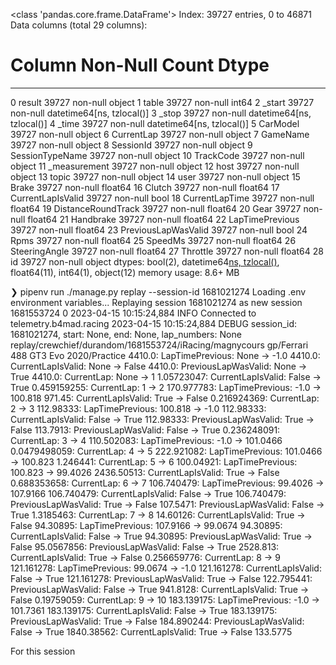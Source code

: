 <class 'pandas.core.frame.DataFrame'>
Index: 39727 entries, 0 to 46871
Data columns (total 29 columns):
 #   Column               Non-Null Count  Dtype
---  ------               --------------  -----
 0   result               39727 non-null  object
 1   table                39727 non-null  int64
 2   _start               39727 non-null  datetime64[ns, tzlocal()]
 3   _stop                39727 non-null  datetime64[ns, tzlocal()]
 4   _time                39727 non-null  datetime64[ns, tzlocal()]
 5   CarModel             39727 non-null  object
 6   CurrentLap           39727 non-null  object
 7   GameName             39727 non-null  object
 8   SessionId            39727 non-null  object
 9   SessionTypeName      39727 non-null  object
 10  TrackCode            39727 non-null  object
 11  _measurement         39727 non-null  object
 12  host                 39727 non-null  object
 13  topic                39727 non-null  object
 14  user                 39727 non-null  object
 15  Brake                39727 non-null  float64
 16  Clutch               39727 non-null  float64
 17  CurrentLapIsValid    39727 non-null  bool
 18  CurrentLapTime       39727 non-null  float64
 19  DistanceRoundTrack   39727 non-null  float64
 20  Gear                 39727 non-null  float64
 21  Handbrake            39727 non-null  float64
 22  LapTimePrevious      39727 non-null  float64
 23  PreviousLapWasValid  39727 non-null  bool
 24  Rpms                 39727 non-null  float64
 25  SpeedMs              39727 non-null  float64
 26  SteeringAngle        39727 non-null  float64
 27  Throttle             39727 non-null  float64
 28  id                   39727 non-null  object
dtypes: bool(2), datetime64[ns, tzlocal()](3), float64(11), int64(1), object(12)
memory usage: 8.6+ MB



❯ pipenv run ./manage.py replay --session-id 1681021274
Loading .env environment variables...
 Replaying session 1681021274 as new session 1681553724
0                                                                                                                                                            2023-04-15 10:15:24,884 INFO Connected to telemetry.b4mad.racing
2023-04-15 10:15:24,884 DEBUG session_id: 1681021274, start: None, end: None, lap_numbers: None
 replay/crewchief/durandom/1681553724/iRacing/magnycours gp/Ferrari 488 GT3 Evo 2020/Practice
4410.0: LapTimePrevious: None -> -1.0
4410.0: CurrentLapIsValid: None -> False
4410.0: PreviousLapWasValid: None -> True
4410.0: CurrentLap: None -> 1
1.05723047: CurrentLapIsValid: False -> True
0.459159255: CurrentLap: 1 -> 2
170.977783: LapTimePrevious: -1.0 -> 100.818
971.45: CurrentLapIsValid: True -> False
0.216924369: CurrentLap: 2 -> 3
112.98333: LapTimePrevious: 100.818 -> -1.0
112.98333: CurrentLapIsValid: False -> True
112.98333: PreviousLapWasValid: True -> False
113.7913: PreviousLapWasValid: False -> True
0.236248091: CurrentLap: 3 -> 4
110.502083: LapTimePrevious: -1.0 -> 101.0466
0.0479498059: CurrentLap: 4 -> 5
222.921082: LapTimePrevious: 101.0466 -> 100.823
1.246441: CurrentLap: 5 -> 6
100.04921: LapTimePrevious: 100.823 -> 99.4026
2436.50513: CurrentLapIsValid: True -> False
0.688353658: CurrentLap: 6 -> 7
106.740479: LapTimePrevious: 99.4026 -> 107.9166
106.740479: CurrentLapIsValid: False -> True
106.740479: PreviousLapWasValid: True -> False
107.5471: PreviousLapWasValid: False -> True
1.3185463: CurrentLap: 7 -> 8
14.60126: CurrentLapIsValid: True -> False
94.30895: LapTimePrevious: 107.9166 -> 99.0674
94.30895: CurrentLapIsValid: False -> True
94.30895: PreviousLapWasValid: True -> False
95.0567856: PreviousLapWasValid: False -> True
2528.813: CurrentLapIsValid: True -> False
0.256659776: CurrentLap: 8 -> 9
121.161278: LapTimePrevious: 99.0674 -> -1.0
121.161278: CurrentLapIsValid: False -> True
121.161278: PreviousLapWasValid: True -> False
122.795441: PreviousLapWasValid: False -> True
941.8128: CurrentLapIsValid: True -> False
0.19759059: CurrentLap: 9 -> 10
183.139175: LapTimePrevious: -1.0 -> 101.7361
183.139175: CurrentLapIsValid: False -> True
183.139175: PreviousLapWasValid: True -> False
184.890244: PreviousLapWasValid: False -> True
1840.38562: CurrentLapIsValid: True -> False
133.5775

For this session
